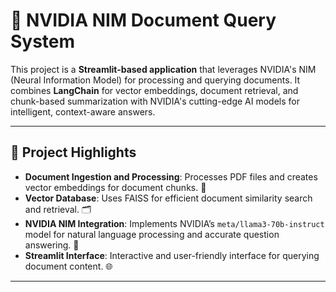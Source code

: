 # 🤖 NVIDIA NIM Document Query System

This project is a **Streamlit-based application** that leverages NVIDIA's NIM (Neural Information Model) for processing and querying documents. It combines **LangChain** for vector embeddings, document retrieval, and chunk-based summarization with NVIDIA's cutting-edge AI models for intelligent, context-aware answers.

---

## 🌟 Project Highlights

- **Document Ingestion and Processing**: Processes PDF files and creates vector embeddings for document chunks. 📂
- **Vector Database**: Uses FAISS for efficient document similarity search and retrieval. 🗂️
- **NVIDIA NIM Integration**: Implements NVIDIA’s `meta/llama3-70b-instruct` model for natural language processing and accurate question answering. 🚀
- **Streamlit Interface**: Interactive and user-friendly interface for querying document content. 🌐

---
